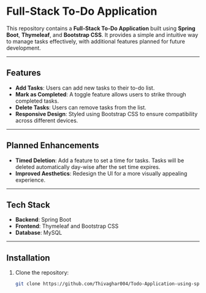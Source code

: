 # Full-Stack To-Do Application

This repository contains a **Full-Stack To-Do Application** built using **Spring Boot**, **Thymeleaf**, and **Bootstrap CSS**. It provides a simple and intuitive way to manage tasks effectively, with additional features planned for future development.

---

## Features

- **Add Tasks**: Users can add new tasks to their to-do list.
- **Mark as Completed**: A toggle feature allows users to strike through completed tasks.
- **Delete Tasks**: Users can remove tasks from the list.
- **Responsive Design**: Styled using Bootstrap CSS to ensure compatibility across different devices.

---

## Planned Enhancements

- **Timed Deletion**: Add a feature to set a time for tasks. Tasks will be deleted automatically day-wise after the set time expires.
- **Improved Aesthetics**: Redesign the UI for a more visually appealing experience.

---

## Tech Stack

- **Backend**: Spring Boot
- **Frontend**: Thymeleaf and Bootstrap CSS
- **Database**: MySQL

---

## Installation

1. Clone the repository:
   ```bash
   git clone https://github.com/Thivaghar004/Todo-Application-using-springboot.git
